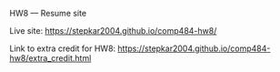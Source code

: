 HW8 — Resume site

Live site: https://stepkar2004.github.io/comp484-hw8/

Link to extra credit for HW8: https://stepkar2004.github.io/comp484-hw8/extra_credit.html
